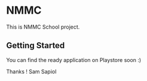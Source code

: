 # NMMC

This is NMMC School project.

## Getting Started

You can find the ready application on Playstore soon :)

Thanks !
Sam Sapiol

